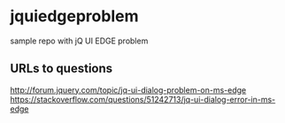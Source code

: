 # jquiedgeproblem
sample repo with jQ UI EDGE problem

URLs to questions
--
http://forum.jquery.com/topic/jq-ui-dialog-problem-on-ms-edge
https://stackoverflow.com/questions/51242713/jq-ui-dialog-error-in-ms-edge
